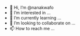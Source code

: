 - 👋 Hi, I’m @nanakwafo
- 👀 I’m interested in ...
- 🌱 I’m currently learning ...
- 💞️ I’m looking to collaborate on ...
- 📫 How to reach me ...

<!---
nanakwafo/nanakwafo is a ✨ special ✨ repository because its `README.md` (this file) appears on your GitHub profile.
You can click the Preview link to take a look at your changes.
--->
